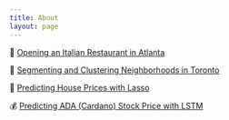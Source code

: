 ```yaml
---
title: About
layout: page
---
```

:spaghetti: [Opening an Italian Restaurant in Atlanta](https://nbviewer.jupyter.org/github/Claudia-Perez-Ruisanchez/Opening-an-Italian-Restaurant-in-Atlanta/blob/master/NewAtlanta.ipynb)

:city_sunset: [Segmenting and Clustering Neighborhoods in Toronto](https://nbviewer.jupyter.org/github/Claudia-Perez-Ruisanchez/Toronto/blob/master/Toronto.ipynb)

:office: [Predicting House Prices with Lasso](https://nbviewer.jupyter.org/github/Claudia-Perez-Ruisanchez/House_Prices_Lasso/blob/master/House_Prices.ipynb)

:moneybag: [Predicting ADA (Cardano) Stock Price with LSTM](https://nbviewer.jupyter.org/github/Claudia-Perez-Ruisanchez/Cardano/blob/master/Cardano.ipynb)

